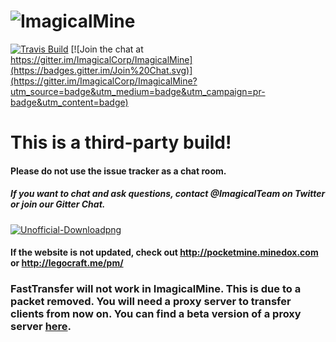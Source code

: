 # ![ImagicalMine](http://i.imgur.com/dPwr1cT.jpg)

[![Travis Build](https://travis-ci.org/ImagicalCorp/ImagicalMine.svg)](https://travis-ci.org/ImagicalCorp/ImagicalMine)
[![Join the chat at https://gitter.im/ImagicalCorp/ImagicalMine](https://badges.gitter.im/Join%20Chat.svg)](https://gitter.im/ImagicalCorp/ImagicalMine?utm_source=badge&utm_medium=badge&utm_campaign=pr-badge&utm_content=badge)

# This is a third-party build! 

#### Please do not use the issue tracker as a chat room.
##### If you want to chat and ask questions, contact @ImagicalTeam on Twitter or join our Gitter Chat.

<a href="http://jenkins.imagicalcorp.ml:8080">![Unofficial-Downloadpng](http://s4.postimg.org/8u7blm3r1/imagical.png)</a>
#### If the website is not updated, check out http://pocketmine.minedox.com or http://legocraft.me/pm/

### FastTransfer will not work in ImagicalMine. This is due to a packet removed. You will need a proxy server to transfer clients from now on. You can find a beta version of a proxy server [here](https://github.com/ImagicalCorp/MCPETransfer).
